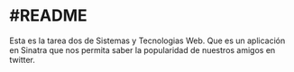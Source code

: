 #README
=======

Esta es la tarea dos de Sistemas y Tecnologias Web. Que es un aplicación en Sinatra que nos permita saber la popularidad de nuestros amigos en twitter.